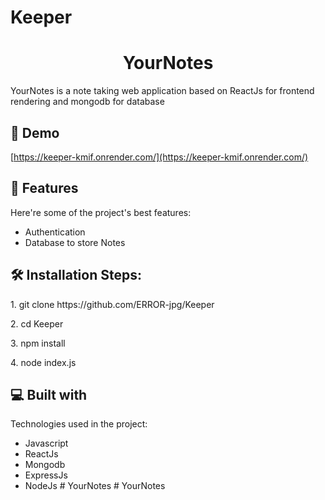 # Keeper

<h1 align="center" id="title">YourNotes</h1>

<p id="description">YourNotes is a note taking web application based on ReactJs for frontend rendering and mongodb for database</p>

<h2>🚀 Demo</h2>

[https://keeper-kmif.onrender.com/](https://keeper-kmif.onrender.com/)

  
  
<h2>🧐 Features</h2>

Here're some of the project's best features:

*   Authentication
*   Database to store Notes

<h2>🛠️ Installation Steps:</h2>

<p>1. git clone https://github.com/ERROR-jpg/Keeper</p>

<p>2. cd Keeper</p>

<p>3. npm install</p>

<p>4. node index.js</p>

  
  
<h2>💻 Built with</h2>

Technologies used in the project:

*   Javascript
*   ReactJs
*   Mongodb
*   ExpressJs
*   NodeJs
#   Y o u r N o t e s  
 #   Y o u r N o t e s  
 